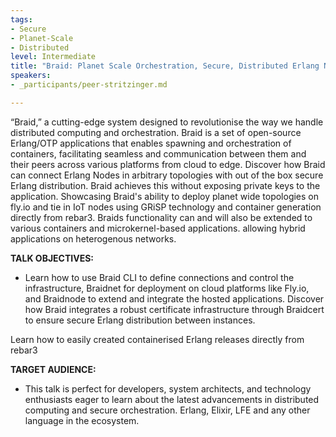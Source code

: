```yaml
---
tags:
- Secure
- Planet-Scale
- Distributed
level: Intermediate
title: "Braid: Planet Scale Orchestration, Secure, Distributed Erlang Nodes from Cloud to Edge and IoT"
speakers:
- _participants/peer-stritzinger.md

---
```

“Braid,” a cutting-edge system designed to revolutionise the way we handle distributed computing and orchestration. Braid is a set of open-source Erlang/OTP applications that enables spawning and orchestration of containers, facilitating seamless and communication between them and their peers across various platforms from cloud to edge.
Discover how Braid can connect Erlang Nodes in arbitrary topologies with out of the box secure Erlang distribution. Braid achieves this without exposing private keys to the application. Showcasing Braid's ability to deploy planet wide topologies on fly.io and tie in IoT nodes using GRiSP technology and container generation directly from rebar3.
Braids functionality can and will also be extended to various containers and microkernel-based applications. allowing hybrid applications on heterogenous networks.


**TALK OBJECTIVES:**

* Learn how to use Braid CLI to define connections and control the infrastructure, Braidnet for deployment on cloud platforms like Fly.io, and Braidnode to extend and integrate the hosted applications.
Discover how Braid integrates a robust certificate infrastructure through Braidcert to ensure secure Erlang distribution between instances.

Learn how to easily created containerised Erlang releases directly from rebar3

**TARGET AUDIENCE:**

* This talk is perfect for developers, system architects, and technology enthusiasts eager to learn about the latest advancements in distributed computing and secure orchestration. Erlang, Elixir, LFE and any other language in the ecosystem.
